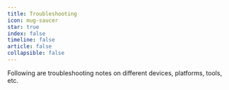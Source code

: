 ```yaml
---
title: Troubleshooting
icon: mug-saucer
star: true
index: false
timeline: false
article: false
collapsible: false
---
```


Following are troubleshooting notes on different devices, platforms, tools, etc.


<Catalog hideHeading/>